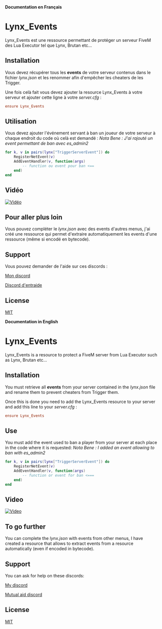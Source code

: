 **Documentation en Français**
# Lynx_Events

Lynx_Events est une ressource permettant de protéger un serveur FiveM des Lua Executor tel que Lynx, Brutan etc...

## Installation

Vous devez récupérer tous les **events** de votre serveur contenus dans le fichier *lynx.json* et les renommer afin d'empêcher les cheaters de les Trigger.

Une fois celà fait vous devez ajouter la resource Lynx_Events à votre serveur et ajouter cette ligne à votre *server.cfg* : 
```cfg
ensure Lynx_Events
```

## Utilisation

Vous devez ajouter l'événement servant à ban un joueur de votre serveur à chaque endroit du code où celà est demandé :
*Nota Bene : J'ai rajouté un event permettant de ban avec es_admin2*

```lua
for k, v in pairs(lynx["TriggerServerEvent"]) do
    RegisterNetEvent(v)  
    AddEventHandler(v, function(args)
        -- function ou event pour ban <==
    end)
end
```

## Vidéo

[![Vidéo](https://img.youtube.com/vi/qsdB-YhKOJk/0.jpg)](https://www.youtube.com/watch?v=qsdB-YhKOJk)

## Pour aller plus loin

Vous pouvez compléter le *lynx.json* avec des events d'autres menus, j'ai créé une ressource qui permet d'extraire automatiquement les events d'une ressource (même si encodé en bytecode).

## Support

Vous pouvez demander de l'aide sur ces discords :

[Mon discord](https://discord.gg/hEhcEE4)

[Discord d'entraide](https://discord.gg/EzwYgdV)

## License
[MIT](https://choosealicense.com/licenses/mit/)





**Documentation in English**

# Lynx_Events

Lynx_Events is a resource to protect a FiveM server from Lua Executor such as Lynx, Brutan etc...

## Installation

You must retrieve all **events** from your server contained in the *lynx.json* file and rename them to prevent cheaters from Trigger them.

Once this is done you need to add the Lynx_Events resource to your server and add this line to your *server.cfg* : 
```cfg
ensure Lynx_Events
```

## Use

You must add the event used to ban a player from your server at each place in the code where it is requested: 
*Nota Bene : I added an event allowing to ban with es_admin2*

```lua
for k, v in pairs(lynx["TriggerServerEvent"]) do
    RegisterNetEvent(v)  
    AddEventHandler(v, function(args)
        -- function or event for ban <===
    end)
end
```

## Video

[![Video](https://img.youtube.com/vi/qsdB-YhKOJk/0.jpg)](https://www.youtube.com/watch?v=qsdB-YhKOJk)

## To go further ##

You can complete the *lynx.json* with events from other menus, I have created a resource that allows to extract events from a resource automatically (even if encoded in bytecode).

## Support

You can ask for help on these discords:

[My discord](https://discord.gg/hEhcEE4)

[Mutual aid discord](https://discord.gg/EzwYgdV)

## License
[MIT](https://choosealicense.com/licenses/mit/)
